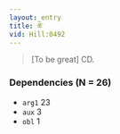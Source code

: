 ```yaml
---
layout: entry
title: ཆེ་
vid: Hill:0492
---
```

> [To be great] CD\.


### Dependencies (N = 26)
* `arg1` 23
* `aux` 3
* `obl` 1
